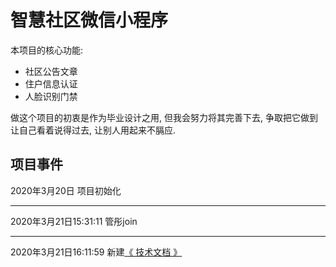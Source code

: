 # 智慧社区微信小程序

本项目的核心功能:
- 社区公告文章
- 住户信息认证
- 人脸识别门禁

做这个项目的初衷是作为毕业设计之用, 但我会努力将其完善下去, 争取把它做到让自己看着说得过去, 让别人用起来不膈应.


## 项目事件

2020年3月20日 项目初始化

---

2020年3月21日15:31:11 管彤join

---

2020年3月21日16:11:59 新建[《 技术文档 》](./文档/技术选用.md)